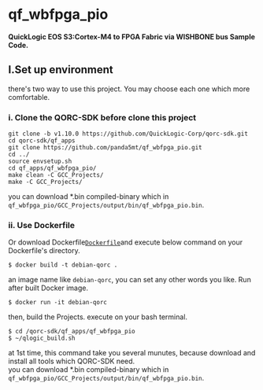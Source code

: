 qf_wbfpga_pio
=
#### QuickLogic EOS S3:Cortex-M4 to FPGA Fabric via WISHBONE bus Sample Code.
## I.Set up environment
there's two way to use this project. You may choose each one which more comfortable.
### i. Clone the QORC-SDK before clone this project 
```
git clone -b v1.10.0 https://github.com/QuickLogic-Corp/qorc-sdk.git
cd qorc-sdk/qf_apps
git clone https://github.com/panda5mt/qf_wbfpga_pio.git
cd ../
source envsetup.sh
cd qf_apps/qf_wbfpga_pio/
make clean -C GCC_Projects/
make -C GCC_Projects/
```
you can download *.bin compiled-binary which in <code>qf_wbfpga_pio/GCC_Projects/output/bin/qf_wbfpga_pio.bin</code>.

### ii. Use Dockerfile
Or download Dockerfile<code>[Dockerfile](Dockerfile)</code>and execute below command on your Dockerfile's directory.
```
$ docker build -t debian-qorc .
```
an image name like <code>debian-qorc</code>, you can set any other words you like. 
Run after built Docker image.
```
$ docker run -it debian-qorc
```
then, build the Projects. execute on your bash terminal.
```
$ cd /qorc-sdk/qf_apps/qf_wbfpga_pio
$ ~/qlogic_build.sh
```
at 1st time, this command take you several munutes, because download and install all tools which QORC-SDK need.  
you can download *.bin compiled-binary which in <code>qf_wbfpga_pio/GCC_Projects/output/bin/qf_wbfpga_pio.bin</code>.